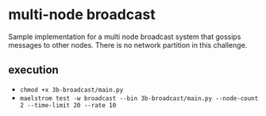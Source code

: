# multi-node broadcast

Sample implementation for a multi node broadcast system that gossips messages to other nodes. There is no network partition in this challenge.

## execution

- `chmod +x 3b-broadcast/main.py`
- `maelstrom test -w broadcast --bin 3b-broadcast/main.py --node-count 2 --time-limit 20 --rate 10`
